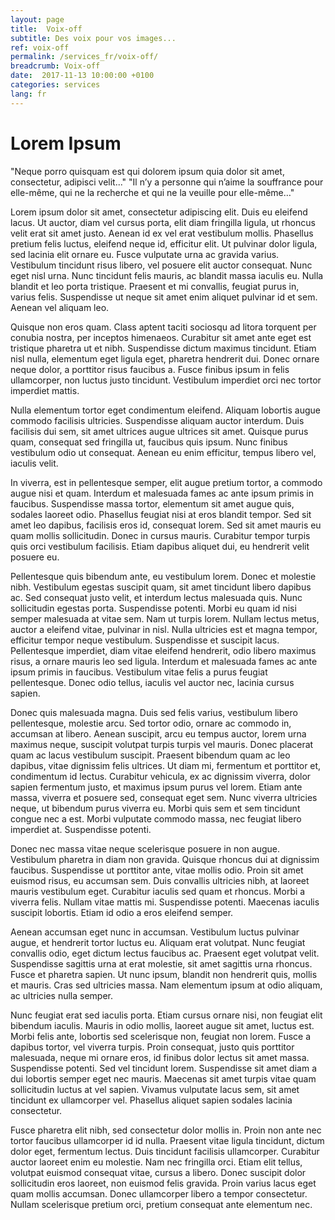 ```yaml
---
layout: page
title:  Voix-off
subtitle: Des voix pour vos images...
ref: voix-off
permalink: /services_fr/voix-off/
breadcrumb: Voix-off
date:  2017-11-13 10:00:00 +0100
categories: services
lang: fr
---
```

  <h1>Lorem Ipsum</h1>
<p>"Neque porro quisquam est qui dolorem ipsum quia dolor sit amet, consectetur, adipisci velit..."
"Il n’y a personne qui n’aime la souffrance pour elle-même, qui ne la recherche et qui ne la veuille pour elle-même…"</p>

<p>Lorem ipsum dolor sit amet, consectetur adipiscing elit. Duis eu eleifend lacus. Ut auctor, diam vel cursus porta, elit diam fringilla ligula, ut rhoncus velit erat sit amet justo. Aenean id ex vel erat vestibulum mollis. Phasellus pretium felis luctus, eleifend neque id, efficitur elit. Ut pulvinar dolor ligula, sed lacinia elit ornare eu. Fusce vulputate urna ac gravida varius. Vestibulum tincidunt risus libero, vel posuere elit auctor consequat. Nunc eget nisl urna. Nunc tincidunt felis mauris, ac blandit massa iaculis eu. Nulla blandit et leo porta tristique. Praesent et mi convallis, feugiat purus in, varius felis. Suspendisse ut neque sit amet enim aliquet pulvinar id et sem. Aenean vel aliquam leo.</p>

<p>Quisque non eros quam. Class aptent taciti sociosqu ad litora torquent per conubia nostra, per inceptos himenaeos. Curabitur sit amet ante eget est tristique pharetra ut et nibh. Suspendisse dictum maximus tincidunt. Etiam nisl nulla, elementum eget ligula eget, pharetra hendrerit dui. Donec ornare neque dolor, a porttitor risus faucibus a. Fusce finibus ipsum in felis ullamcorper, non luctus justo tincidunt. Vestibulum imperdiet orci nec tortor imperdiet mattis.</p>

<p>Nulla elementum tortor eget condimentum eleifend. Aliquam lobortis augue commodo facilisis ultricies. Suspendisse aliquam auctor interdum. Duis facilisis dui sem, sit amet ultrices augue ultrices sit amet. Quisque purus quam, consequat sed fringilla ut, faucibus quis ipsum. Nunc finibus vestibulum odio ut consequat. Aenean eu enim efficitur, tempus libero vel, iaculis velit.</p>

<p>In viverra, est in pellentesque semper, elit augue pretium tortor, a commodo augue nisi et quam. Interdum et malesuada fames ac ante ipsum primis in faucibus. Suspendisse massa tortor, elementum sit amet augue quis, sodales laoreet odio. Phasellus feugiat nisi at eros blandit tempor. Sed sit amet leo dapibus, facilisis eros id, consequat lorem. Sed sit amet mauris eu quam mollis sollicitudin. Donec in cursus mauris. Curabitur tempor turpis quis orci vestibulum facilisis. Etiam dapibus aliquet dui, eu hendrerit velit posuere eu.</p>

<p>Pellentesque quis bibendum ante, eu vestibulum lorem. Donec et molestie nibh. Vestibulum egestas suscipit quam, sit amet tincidunt libero dapibus ac. Sed consequat justo velit, et interdum lectus malesuada quis. Nunc sollicitudin egestas porta. Suspendisse potenti. Morbi eu quam id nisi semper malesuada at vitae sem. Nam ut turpis lorem. Nullam lectus metus, auctor a eleifend vitae, pulvinar in nisl. Nulla ultricies est et magna tempor, efficitur tempor neque vestibulum. Suspendisse et suscipit lacus. Pellentesque imperdiet, diam vitae eleifend hendrerit, odio libero maximus risus, a ornare mauris leo sed ligula. Interdum et malesuada fames ac ante ipsum primis in faucibus. Vestibulum vitae felis a purus feugiat pellentesque. Donec odio tellus, iaculis vel auctor nec, lacinia cursus sapien.</p>

<p>Donec quis malesuada magna. Duis sed felis varius, vestibulum libero pellentesque, molestie arcu. Sed tortor odio, ornare ac commodo in, accumsan at libero. Aenean suscipit, arcu eu tempus auctor, lorem urna maximus neque, suscipit volutpat turpis turpis vel mauris. Donec placerat quam ac lacus vestibulum suscipit. Praesent bibendum quam ac leo dapibus, vitae dignissim felis ultrices. Ut diam mi, fermentum et porttitor et, condimentum id lectus. Curabitur vehicula, ex ac dignissim viverra, dolor sapien fermentum justo, et maximus ipsum purus vel lorem. Etiam ante massa, viverra et posuere sed, consequat eget sem. Nunc viverra ultricies neque, ut bibendum purus viverra eu. Morbi quis sem et sem tincidunt congue nec a est. Morbi vulputate commodo massa, nec feugiat libero imperdiet at. Suspendisse potenti.</p>

<p>Donec nec massa vitae neque scelerisque posuere in non augue. Vestibulum pharetra in diam non gravida. Quisque rhoncus dui at dignissim faucibus. Suspendisse ut porttitor ante, vitae mollis odio. Proin sit amet euismod risus, eu accumsan sem. Duis convallis ultricies nibh, at laoreet mauris vestibulum eget. Curabitur iaculis sed quam et rhoncus. Morbi a viverra felis. Nullam vitae mattis mi. Suspendisse potenti. Maecenas iaculis suscipit lobortis. Etiam id odio a eros eleifend semper.</p>

<p>Aenean accumsan eget nunc in accumsan. Vestibulum luctus pulvinar augue, et hendrerit tortor luctus eu. Aliquam erat volutpat. Nunc feugiat convallis odio, eget dictum lectus faucibus ac. Praesent eget volutpat velit. Suspendisse sagittis urna at erat molestie, sit amet sagittis urna rhoncus. Fusce et pharetra sapien. Ut nunc ipsum, blandit non hendrerit quis, mollis et mauris. Cras sed ultricies massa. Nam elementum ipsum at odio aliquam, ac ultricies nulla semper.</p>

<p>Nunc feugiat erat sed iaculis porta. Etiam cursus ornare nisi, non feugiat elit bibendum iaculis. Mauris in odio mollis, laoreet augue sit amet, luctus est. Morbi felis ante, lobortis sed scelerisque non, feugiat non lorem. Fusce a dapibus tortor, vel viverra turpis. Proin consequat, justo quis porttitor malesuada, neque mi ornare eros, id finibus dolor lectus sit amet massa. Suspendisse potenti. Sed vel tincidunt lorem. Suspendisse sit amet diam a dui lobortis semper eget nec mauris. Maecenas sit amet turpis vitae quam sollicitudin luctus at vel sapien. Vivamus vulputate lacus sem, sit amet tincidunt ex ullamcorper vel. Phasellus aliquet sapien sodales lacinia consectetur.</p>

<p>Fusce pharetra elit nibh, sed consectetur dolor mollis in. Proin non ante nec tortor faucibus ullamcorper id id nulla. Praesent vitae ligula tincidunt, dictum dolor eget, fermentum lectus. Duis tincidunt facilisis ullamcorper. Curabitur auctor laoreet enim eu molestie. Nam nec fringilla orci. Etiam elit tellus, volutpat euismod consequat vitae, cursus a libero. Donec suscipit dolor sollicitudin eros laoreet, non euismod felis gravida. Proin varius lacus eget quam mollis accumsan. Donec ullamcorper libero a tempor consectetur. Nullam scelerisque pretium orci, pretium consequat ante elementum nec.</p>
 
 
